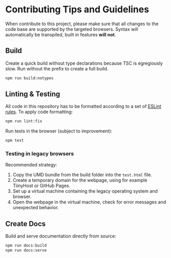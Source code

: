 # Contributing Tips and Guidelines

When contribute to this project, please make sure that all changes to the code base are supported by the targeted browsers. Syntax will automatically be transpiled, built in features **will not**.

## Build
Create a quick build without type declarations because TSC is egregiously slow. Run without the prefix to create a full build.
```sh
npm run build:notypes
```

## Linting & Testing
All code in this repository has to be formatted according to a set of [ESLint rules](https://github.com/solarunes/eslint-config-solarunes).
To apply code formatting:
```sh
npm run lint:fix
```

Run tests in the browser (subject to improvement):
```sh
npm test
```

### Testing in legacy browsers
Recommended strategy:
1. Copy the UMD bundle from the build folder into the <code>test.html</code> file.
2. Create a temporary domain for the webpage, using for example TiinyHost or GitHub Pages.
3. Set up a virtual machine containing the legacy operating system and browser.
4. Open the webpage in the virtual machine, check for error messages and unexpected behavior.

## Create Docs
Build and serve documentation directly from source:
```sh
npm run docs:build
npm run docs:serve
```
